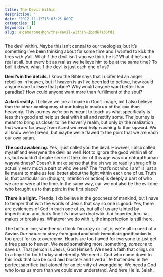```yaml
---
title: The Devil Within
description: ''
date: '2012-11-12T15:03:25.000Z'
categories: []
keywords: []
slug: /@cameroneshgh/the-devil-within-2bed67936fd1
---
```


The devil within. Maybe this isn’t central to our theologies, but it’s something I’ve been thinking about for some time and I wanted to kick the tires with y’all. What if the devil isn’t who we think he is? What if he’s not real at all, but every bit as real as we believe him to be at the same time? To boil it down, what if the devil is just each one of us?

**Devil’s in the details.** I know the Bible says that Lucifer led an angel rebellion in heaven, but if heaven is as I’ve been led to believe, how could anyone care to leave that place? Why would anyone want better than paradise? How could anyone want more than fulfillment of the soul?

**A dark reality.** I believe we are all made in God’s image, but I also believe that the other contingency of our being is made up of the less than heavenly. This journey we’re on is meant to teach us what specifically is less than good and help us deal with it all and rectify some. The journey is meant to bring us closer to the heavenly realm, but only by the realization that we are far away from it and we need help reaching farther upward. We all know we’re flawed, but maybe we’re flawed to the point that we are each our own satan.

**The cold awakening.** Yes, I just called you the devil. However, I also called myself and everyone the devil as well. Not to ignore the good within all of us, but wouldn’t it make sense if the ruler of this age was our natural human waywardness? Doesn’t it make sense that the sin we so readily shrug off is actually very much a part of who we are? The “that’s not who I am” is just a lie meant to make us feel better about the light within each one of us. Truth is, that particular sin (thought, intention or action) is deeply a part of who we are or were at the time. In the same way, can we not also be the evil one who brought us to that point in the first place?

**There is a light.** Friends, I do believe in the goodness of mankind, but I have to temper that with the words of Jesus that say no one is good. Yes, there are evidences of God in each one of us, but all of us are tainted by imperfection and that’s fine. It’s how we deal with that imperfection that makes or breaks us. Whatever we do with it, the imperfection is still there.

The bottom line, whether you think I’m crazy or not, is we’re all in need of a Savior. Our nature to stray from good and seek immediate gratification is too great for us to overcome. Hearts are too flawed for everyone to just get a free pass to heaven. We need something more, something, _someone_ to save us. That person is Jesus, God Himself. We need a faith that clings on to a hope for both today and eternity. We need a God who came down to this rock that can be cold and blustery and lived a life that ended in the perfect sacrifice that atoned for an eternity of wrongdoing. We need a God who loves us more than we could ever understand. And here He is. Selah.